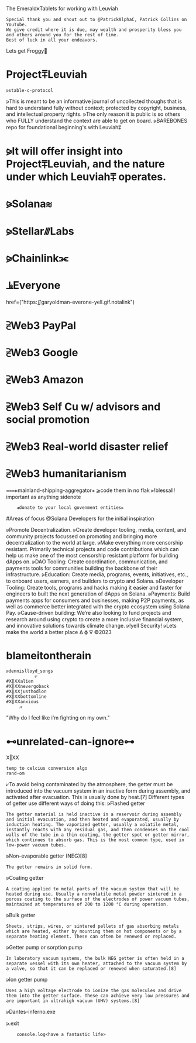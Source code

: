    The Emerald⩙Tablets for working with Leuviah
    
    Special thank you and shout out to @PatrickAlphaC, Patrick Collins on YouTube.  
    We give credit where it is due, may wealth and prosperity bless you and others around you for the rest of time.  
    Best of luck in all your endeavors.
 
Lets get Froggy🐸

# Project⩱Leuviah
    ⪩stable-c-protocol
⪩This is meant to be an informative journal of uncollected thoughs that is hard to understand fully without context;
protected by copyright, business, and intellectual property rights.
⪩The only reason it is public is so others who FULLY understand the context are able to get on board.
⪩BAREBONES repo for foundational beginning's with Leuviah⩱
# ⪩It will offer insight into Project⩱Leuviah, and the nature under which Leuviah⩱ operates.
# ⪩Solana≋
# ⪩Stellar⫻Labs 
# ⪩Chainlink⫘
# ⫡‎Everyone
 <a>href=("https:∬garyoldman-everone-yell.gif.notalink")</a>
# ⫔Web3 PayPal
# ⫔Web3 Google
# ⫔Web3 Amazon
# ⫔Web3 Self Cu w/ advisors and social promotion
# ⫔Web3 Real-world disaster relief
# ⫔Web3 humanitarianism
⩶⩺mainland-shipping-aggregator⩹
	⫺code them in no flak
	⫸!blessall!
important as anything sidenote
        
        ⩹donate to your local govenment entities⩺

#Areas of focus
@Solana Developers for the initial inspiration

⪩Promote Decentralization. 
⪩Create developer tooling, media, content, and community projects focussed on promoting
	and bringing more decentralization to the world at large.
⪩Make everything more censorship resistant. Primarily technical projects and code contributions
	which can help us make one of the most censorship resistant platform for building dApps on.
⪩DAO Tooling: Create coordination, communication, and payments tools for communities building the backbone of their infrastructure.
⪩Education: Create media, programs, events, initiatives, etc., to onboard users, earners, and builders to crypto and Solana.
⪩Developer Tooling: Create tools, programs and hacks making it easier and faster for engineers to built the next generation of dApps on Solana.
⪩Payments: Build payments apps for consumers and businesses, making P2P payments, 
	as well as commerce better integrated with the crypto ecosystem using Solana Pay.
⪩Cause-driven building: We’re also looking to fund projects and research around using crypto to create a more inclusive financial system, 
	and innovative solutions towards climate change.
⪩!yell Security!
⪩Lets make the world a better place
		∆
		ϕ
		∇
©2023
# blameitontherain
    ⪩dennislloyd_songs
		       ⩗
    #Ⅹ‖ⅩⅩalien   
    #Ⅹ‖ⅩⅩnevergoback
    #Ⅹ‖ⅩⅩjusthodlon
    #Ⅹ‖ⅩⅩbottomline
    #Ⅹ‖ⅩⅩanxious
         ⩘          

"Why do I feel like i'm fighting on my own."

# ⊷unrelated-can-ignore⊶
   Ⅹ‖ⅩⅩ 
   
    temp to celcius conversion algo
    rand-om


⩗To avoid being contaminated by the atmosphere, the getter must be introduced into the vacuum system in an inactive form during assembly, and activated after evacuation. This is usually done by heat.[7] Different types of getter use different ways of doing this:
   ⪩Flashed getter
   
    The getter material is held inactive in a reservoir during assembly and initial evacuation, and then heated and evaporated, usually by induction heating. The vaporized getter, usually a volatile metal, instantly reacts with any residual gas, and then condenses on the cool walls of the tube in a thin coating, the getter spot or getter mirror, which continues to absorb gas. This is the most common type, used in low-power vacuum tubes.
⪩Non-evaporable getter (NEG)[8]

    The getter remains in solid form.
⪩Coating getter

    A coating applied to metal parts of the vacuum system that will be heated during use. Usually a nonvolatile metal powder sintered in a porous coating to the surface of the electrodes of power vacuum tubes, maintained at temperatures of 200 to 1200 °C during operation.
⪩Bulk getter

    Sheets, strips, wires, or sintered pellets of gas absorbing metals which are heated, either by mounting them on hot components or by a separate heating element. These can often be renewed or replaced.
⪩Getter pump or sorption pump

    In laboratory vacuum systems, the bulk NEG getter is often held in a separate vessel with its own heater, attached to the vacuum system by a valve, so that it can be replaced or renewed when saturated.[8]
⪩Ion getter pump

    Uses a high voltage electrode to ionize the gas molecules and drive them into the getter surface. These can achieve very low pressures and are important in ultrahigh vacuum (UHV) systems.[8]
⪩Dantes-inferno.exe

⪩.exit
        
        console.log<have a fantastic life>

